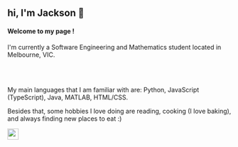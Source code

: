 <h2> hi, I'm Jackson 👋 </h2>


<h4>Welcome to my page ! </h4>
I'm currently a Software Engineering and Mathematics student located in Melbourne, VIC.

<br></br>

My main languages that I am familiar with are: Python, JavaScript (TypeScript), Java, MATLAB, HTML/CSS. 


Besides that, some hobbies I love doing are reading, cooking (I love baking), and always finding new places to eat :)


<p><a href="https://www.linkedin.com/in/jackson-nguyen-0307a6230/"><img src="https://img.shields.io/badge/linkedin-%230077B5.svg?&style=for-the-badge&logo=linkedin&logoColor=white" height=25></a></p>



